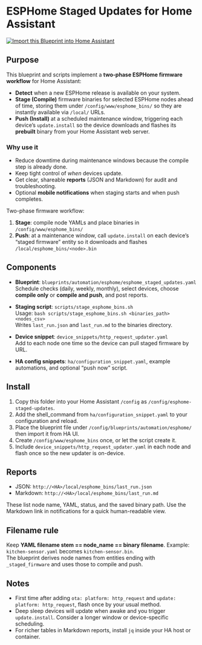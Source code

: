 # ESPHome Staged Updates for Home Assistant

[![Import this Blueprint into Home Assistant](https://my.home-assistant.io/badges/blueprint_import.svg)](https://my.home-assistant.io/redirect/blueprint_import/?blueprint_url=https://github.com/<ettiennecoetzee>/esphome-staged-updates/blob/main/blueprints/automation/esphome/esphome_staged_updates.yaml)

## Purpose

This blueprint and scripts implement a **two‑phase ESPHome firmware workflow** for Home Assistant:

- **Detect** when a new ESPHome release is available on your system.
- **Stage (Compile)** firmware binaries for selected ESPHome nodes ahead of time, storing them under `/config/www/esphome_bins/` so they are instantly available via `/local/` URLs.
- **Push (Install)** at a scheduled maintenance window, triggering each device’s `update.install` so the device downloads and flashes its **prebuilt** binary from your Home Assistant web server.

### Why use it
- Reduce downtime during maintenance windows because the compile step is already done.
- Keep tight control of *when* devices update.
- Get clear, shareable **reports** (JSON and Markdown) for audit and troubleshooting.
- Optional **mobile notifications** when staging starts and when push completes.


Two-phase firmware workflow:
1. **Stage**: compile node YAMLs and place binaries in `/config/www/esphome_bins/`  
2. **Push**: at a maintenance window, call `update.install` on each device’s “staged firmware” entity so it downloads and flashes `/local/esphome_bins/<node>.bin`

## Components

- **Blueprint**: `blueprints/automation/esphome/esphome_staged_updates.yaml`  
  Schedule checks (daily, weekly, monthly), select devices, choose **compile only** or **compile and push**, and post reports.

- **Staging script**: `scripts/stage_esphome_bins.sh`  
  Usage: `bash scripts/stage_esphome_bins.sh <binaries_path> <nodes_csv>`  
  Writes `last_run.json` and `last_run.md` to the binaries directory.

- **Device snippet**: `device_snippets/http_request_updater.yaml`  
  Add to each node one time so the device can pull staged firmware by URL.

- **HA config snippets**: `ha/configuration_snippet.yaml`, example automations, and optional “push now” script.

## Install

1. Copy this folder into your Home Assistant `/config` as `/config/esphome-staged-updates`.
2. Add the shell_command from `ha/configuration_snippet.yaml` to your configuration and reload.
3. Place the blueprint file under `/config/blueprints/automation/esphome/` then import it from HA UI.
4. Create `/config/www/esphome_bins` once, or let the script create it.
5. Include `device_snippets/http_request_updater.yaml` in each node and flash once so the new updater is on-device.

## Reports

- JSON: `http://<HA>/local/esphome_bins/last_run.json`  
- Markdown: `http://<HA>/local/esphome_bins/last_run.md`

These list node name, YAML, status, and the saved binary path. Use the Markdown link in notifications for a quick human-readable view.

## Filename rule

Keep **YAML filename stem == node_name == binary filename**. Example: `kitchen-sensor.yaml` becomes `kitchen-sensor.bin`.  
The blueprint derives node names from entities ending with `_staged_firmware` and uses those to compile and push.

## Notes

- First time after adding `ota: platform: http_request` and `update: platform: http_request`, flash once by your usual method.
- Deep sleep devices will update when awake and you trigger `update.install`. Consider a longer window or device-specific scheduling.
- For richer tables in Markdown reports, install `jq` inside your HA host or container.
